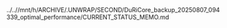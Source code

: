 ../..//mnt/h/ARCHIVE/.UNWRAP/SECOND/DuRiCore_backup_20250807_094339_optimal_performance/CURRENT_STATUS_MEMO.md